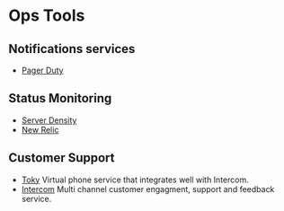 # Ops Tools

## Notifications services

- [Pager Duty](https://www.pagerduty.com/)

## Status Monitoring

- [Server Density](https://www.serverdensity.com/)
- [New Relic](https://newrelic.com)

## Customer Support

- [Toky](https://toky.co/en) Virtual phone service that integrates well with Intercom.
- [Intercom](https://www.intercom.com) Multi channel customer engagment, support and feedback service.
